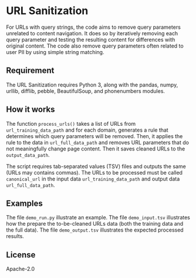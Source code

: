 # URL Sanitization

For URLs with query strings, the code aims to remove query parameters unrelated to content navigation. It does so by iteratively removing each query parameter and testing the resulting content for differences with original content. The code also remove query parameters often related to user PII by using simple string matching.

## Requirement
The URL Sanitization requires Python 3, along with the pandas, numpy, urllib, difflib, pebble, BeautifulSoup, and phonenumbers modules.

## How it works

The function `process_urls()` takes a list of URLs from `url_training_data_path` and for each domain, generates a rule that determines which query parameters will be removed. Then, it applies the rule to the data in `url_full_data_path` and removes URL parameters that do not meaningfully change page content. Then it saves cleaned URLs to the `output_data_path`.

The script requires tab-separated values (TSV) files and outputs the same (URLs may contains commas). The URLs to be processed must be called `canonical_url` in the input data `url_training_data_path` and output data `url_full_data_path`.

## Examples
The file `demo_run.py` illustrate an example. The file `demo_input.tsv` illustrates how the prepare the to-be-cleaned URLs data (both the training data and the full data). The file `demo_output.tsv` illustrates the expected processed results.

## License
Apache-2.0
